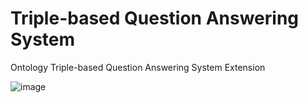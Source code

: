 # Triple-based Question Answering System
Ontology Triple-based Question Answering System Extension

![image](https://user-images.githubusercontent.com/17703776/193914562-861baeff-e26a-4afc-81c7-d1c96ccc7834.png)
